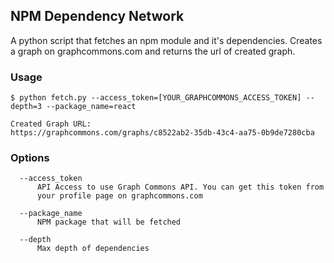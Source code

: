 ## NPM Dependency Network

A python script that fetches an npm module and it's dependencies. 
Creates a graph on graphcommons.com and returns the url of created graph.

### Usage

```
$ python fetch.py --access_token=[YOUR_GRAPHCOMMONS_ACCESS_TOKEN] --depth=3 --package_name=react

Created Graph URL:
https://graphcommons.com/graphs/c8522ab2-35db-43c4-aa75-0b9de7280cba
```

### Options
```
  --access_token
      API Access to use Graph Commons API. You can get this token from 
      your profile page on graphcommons.com
      
  --package_name
      NPM package that will be fetched
      
  --depth
      Max depth of dependencies
```
